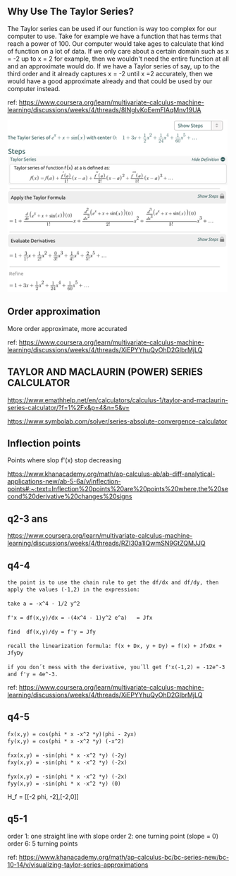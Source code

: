 ## Why Use The Taylor Series?

The Taylor series can be used if our function is way too complex for our computer to use. Take for example we have a function that has terms that reach a power of 100. Our computer would take ages to calculate that kind of function on a lot of data. If we only care about a certain domain such as x = -2 up to x = 2 for example, then we wouldn't need the entire function at all and an approximate would do. If we have a Taylor series of say, up to the third order and it already captures x = -2 until x =2 accurately, then we would have a good approximate already and that could be used by our computer instead.

ref:
https://www.coursera.org/learn/multivariate-calculus-machine-learning/discussions/weeks/4/threads/8INglvKoEemFlAqMnv19UA

<img src="./diagrams/1.png" alt="drawing" width="500"/>

## Order approximation

More order approximate, more accurated

ref: https://www.coursera.org/learn/multivariate-calculus-machine-learning/discussions/weeks/4/threads/XiEPYYhuQyOhD2GIbrMjLQ

## TAYLOR AND MACLAURIN (POWER) SERIES CALCULATOR

https://www.emathhelp.net/en/calculators/calculus-1/taylor-and-maclaurin-series-calculator/?f=1%2Fx&p=4&n=5&v=

https://www.symbolab.com/solver/series-absolute-convergence-calculator

## Inflection points

Points where slop f'(x) stop decreasing

https://www.khanacademy.org/math/ap-calculus-ab/ab-diff-analytical-applications-new/ab-5-6a/v/inflection-points#:~:text=Inflection%20points%20are%20points%20where,the%20second%20derivative%20changes%20signs

## q2-3 ans

https://www.coursera.org/learn/multivariate-calculus-machine-learning/discussions/weeks/4/threads/RZI30a1lQwmSN9GtZQMJJQ

## q4-4

```
the point is to use the chain rule to get the df/dx and df/dy, then apply the values (-1,2) in the expression:

take a = -x^4 - 1/2 y^2

f'x = df(x,y)/dx = -(4x^4 - 1)y^2 e^a)   = Jfx

find  df(x,y)/dy = f'y = Jfy

recall the linearization formula: f(x + Dx, y + Dy) = f(x) + JfxDx + JfyDy

if you don´t mess with the derivative, you´ll get f'x(-1,2) = -12e^-3 and f'y = 4e^-3.
```

ref: https://www.coursera.org/learn/multivariate-calculus-machine-learning/discussions/weeks/4/threads/XiEPYYhuQyOhD2GIbrMjLQ

## q4-5

```
fx(x,y) = cos(phi * x -x^2 *y)(phi - 2yx)
fy(x,y) = cos(phi * x -x^2 *y) (-x^2)

fxx(x,y) = -sin(phi * x -x^2 *y) (-2y)
fxy(x,y) = -sin(phi * x -x^2 *y) (-2x)

fyx(x,y) = -sin(phi * x -x^2 *y) (-2x)
fyy(x,y) = -sin(phi * x -x^2 *y) (0)
```

H_f = [[-2 phi, -2],[-2,0]]

## q5-1

order 1: one straight line with slope
order 2: one turning point (slope = 0)
order 6: 5 turning points

ref: https://www.khanacademy.org/math/ap-calculus-bc/bc-series-new/bc-10-14/v/visualizing-taylor-series-approximations
